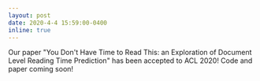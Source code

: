 ```yaml
---
layout: post
date: 2020-4-4 15:59:00-0400
inline: true
---
```


Our paper "You Don't Have Time to Read This: an Exploration of Document Level Reading Time Prediction" has been accepted to ACL 2020! Code and paper coming soon!